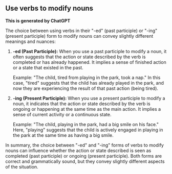 ## Use verbs to modify nouns

**This is generated by ChatGPT**

The choice between using verbs in their "-ed" (past participle) or "-ing" (present participle) form to modify nouns can convey slightly different meanings and nuances:

1. **-ed (Past Participle):** When you use a past participle to modify a noun, it often suggests that the action or state described by the verb is completed or has already happened. It implies a sense of finished action or a state that existed in the past.

   Example: "The child, tired from playing in the park, took a nap."
   In this case, "tired" suggests that the child has already played in the park, and now they are experiencing the result of that past action (being tired).

2. **-ing (Present Participle):** When you use a present participle to modify a noun, it indicates that the action or state described by the verb is ongoing or happening at the same time as the main action. It implies a sense of current activity or a continuous state.

   Example: "The child, playing in the park, had a big smile on his face."
   Here, "playing" suggests that the child is actively engaged in playing in the park at the same time as having a big smile.

In summary, the choice between "-ed" and "-ing" forms of verbs to modify nouns can influence whether the action or state described is seen as completed (past participle) or ongoing (present participle). Both forms are correct and grammatically sound, but they convey slightly different aspects of the situation.